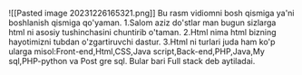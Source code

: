 ![[Pasted image 20231226165321.png]]
Bu rasm vidiomni bosh qismiga ya'ni boshlanish qismiga qo'yaman.
1.Salom aziz do'stlar man bugun sizlarga html ni asosiy tushinchasini chuntirib o'taman.
2.Html nima html bizning hayotimizni tubdan o'zgartiruvchi dastur.
3.Html ni turlari juda ham ko'p ularga misol:Front-end,Html,CSS,Java script,Back-end,PHP,Java,My sql,PHP-python va Post gre sql. Bular bari Full stack deb aytiladai.
